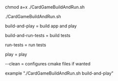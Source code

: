 chmod a+x ./CardGameBuildAndRun.sh

./CardGameBuildAndRun.sh

build-and-play       =     build app and play
     
build-and-run-tests  =     build tests
     
run-tests            =     run tests
     
play                 =     play
     
--clean              =     configures cmake files if wanted
     
example "./CardGameBuildAndRun.sh build-and-play"
